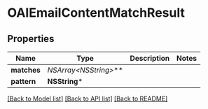 # OAIEmailContentMatchResult

## Properties
Name | Type | Description | Notes
------------ | ------------- | ------------- | -------------
**matches** | **NSArray&lt;NSString*&gt;*** |  | 
**pattern** | **NSString*** |  | 

[[Back to Model list]](../README#documentation-for-models) [[Back to API list]](../README#documentation-for-api-endpoints) [[Back to README]](../README)


